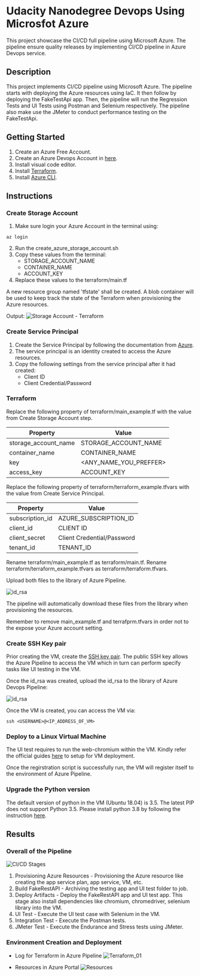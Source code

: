 # Udacity Nanodegree Devops Using Microsfot Azure
This project showcase the CI/CD full pipeline using Microsoft Azure. The pipeline ensure quality releases by implementing CI/CD pipeline in Azure Devops service.

## Description
This project implements CI/CD pipeline using Microsoft Azure. The pipeline starts with deploying the Azure resources using IaC. It then follow by deploying the FakeTestApi app. Then, the pipeline will run the Regression Tests and UI Tests using Postman and Selenium respectively. The pipeline also make use the JMeter to conduct performance testing on the FakeTestApi.

## Getting Started
1. Create an Azure Free Account.
2. Create an Azure Devops Account in [here](https://dev.azure.com).
3. Install visual code editor.
4. Install [Terraform](https://learn.hashicorp.com/tutorials/terraform/install-cli).
5. Install [Azure CLI](https://docs.microsoft.com/en-us/cli/azure/install-azure-cli).

## Instructions

### Create Storage Account
1. Make sure login your Azure Account in the terminal using:
```
az login
```
2. Run the create_azure_storage_account.sh
3. Copy these values from the terminal:
    - STORAGE_ACCOUNT_NAME
    - CONTAINER_NAME
    - ACCOUNT_KEY
4. Replace these values to the terraform/main.tf

A new resource group named 'tfstate' shall be created. A blob container will be used to keep track the state of the Terraform when provisioning the Azure resources.

Output:
![Storage Account - Terraform](./screens/01_Terraform.png)

### Create Service Principal
1. Create the Service Principal by following the documentation from [Azure](https://docs.microsoft.com/en-us/azure/active-directory/develop/howto-create-service-principal-portal).
2. The service principal is an identity created to access the Azure resources.
3. Copy the following settings from the service principal after it had created:
    - Client ID
    - Client Credential/Password

### Terraform
Replace the following property of terraform/main_example.tf with the value from Create Storage Account step.

| Property | Value |
| ----------- | ----------- |
| storage_account_name | STORAGE_ACCOUNT_NAME |
| container_name | CONTAINER_NAME |
| key | <ANY_NAME_YOU_PREFFER> |
| access_key | ACCOUNT_KEY |


Replace the following property of terraform/terraform_example.tfvars with the value from Create Service Principal.

| Property | Value |
| ----------- | ----------- |
| subscription_id | AZURE_SUBSCRIPTION_ID |
| client_id | CLIENT ID |
| client_secret | Client Credential/Password |
| tenant_id | TENANT_ID |

Rename terraform/main_example.tf as terraform/main.tf.
Rename terraform/terraform_example.tfvars as terraform/terraform.tfvars.

Upload both files to the library of Azure Pipeline.

![id_rsa](./screens/01_rsa_upload.png)

The pipeline will automatically download these files from the library when provisioning the resources.

Remember to remove main_example.tf and terrafprm.tfvars in order not to the expose your Azure account setting.


### Create SSH Key pair
Prior creating the VM, create the [SSH key pair](https://docs.microsoft.com/en-us/azure/virtual-machines/linux/mac-create-ssh-keys).
The public SSH key allows the Azure Pipeline to access the VM which in turn can perform specify tasks like UI testing in the VM.

Once the id_rsa was created, upload the id_rsa to the library of Azure Devops Pipeline:

![id_rsa](./screens/01_rsa_upload.png)


Once the VM is created, you can access the VM via:
```
ssh <USERNAME>@<IP_ADDRESS_OF_VM>
```


### Deploy to a Linux Virtual Machine
The UI test requires to run the web-chromium within the VM. Kindly refer the official guides [here](https://docs.microsoft.com/en-us/azure/devops/pipelines/ecosystems/deploy-linux-vm?view=azure-devops&tabs=javascript) to setup for VM deployment.

Once the regirstration script is successfully run, the VM will register itself to the environment of Azure Pipeline.

### Upgrade the Python version
The default version of python in the VM (Ubuntu 18.04) is 3.5. The latest PIP does not support Python 3.5. Please install python 3.8
by following the instruction [here](https://tecadmin.net/install-python-3-8-ubuntu/).

## Results
### Overall of the Pipeline
![CI/CD Stages](./screens/01_CI-CD_Stages.png)

1. Provisioning Azure Resources - Provisioning the Azure resource like creating the app service plan, app service, VM, etc.
2. Build FakeRestAPI - Archiving the testing app and UI test folder to job.
3. Deploy Artifacts - Deploy the FakeRestAPI app and UI test app. This stage also install dependencies like chromium, chromedriver, selenium library into the VM.
4. UI Test - Execute the UI test case with Selenium in the VM.
5. Integration Test - Execute the Postman tests.
6. JMeter Test - Execute the Endurance and Stress tests using JMeter.

### Environment Creation and Deployment
- Log for Terraform in Azure Pipeline
![Terraform_01](./screens/09_Terraform_01.png)

- Resources in Azure Portal
![Resources](./screens/09_Terraform_02.png)

